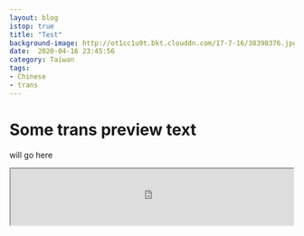 ```yaml
---
layout: blog
istop: true
title: "Test"
background-image: http://ot1cc1u9t.bkt.clouddn.com/17-7-16/38390376.jpg
date:  2020-04-16 23:45:56
category: Taiwan
tags:
- Chinese
- trans
---
```


# Some trans preview text 
will go here

<iframe
      height="100px" width="500px"
      src="https://voice123.com/embed/embed.html?id=KPAJPZJ"
      ></iframe>